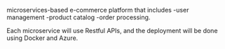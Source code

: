 microservices-based e-commerce platform that includes
-user management
-product catalog
-order processing. 

Each microservice will use Restful APIs, and the deployment will be done using Docker and Azure.
